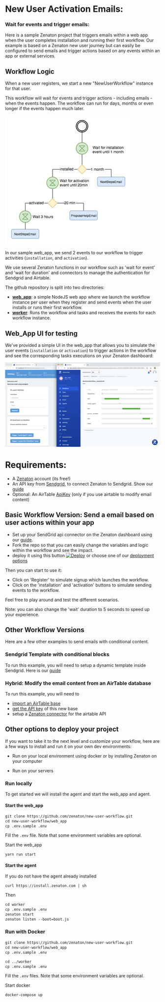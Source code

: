 # New User Activation Emails: 
### Wait for events and trigger emails:

Here is a sample Zenaton project that triggers emails within a web app when the user completes installation and running their first workflow.  Our example is based on a Zenaton new user journey but can easily be configured to send emails and trigger actions based on any events within an app or external services.

## Workflow Logic

When a new user registers, we start a new "NewUserWorkflow" instance for that user. 

This workflow will wait for events and trigger actions - including emails - when the events happen. The workflow can run for days, months or even longer if the events happen much later.

![Workflow chart](/doc/images/flowchart.png)

In our sample web_app, we send 2 events to our workflow to trigger activities (`installation`, and `activation`).  

We use several Zenaton functions in our workflow such as 'wait for event' and 'wait for duration' and connectors to manage the authentication for Sendgrid and Airtable.  

The github repository is split into two directories:

- **[web_app](/web_app)**: a simple NodeJS web app where we launch the workflow instance per user when they register and send events when the user installs or runs their first workflow.
- **[worker](/worker)**: Runs the workflow and tasks and receives the events for each workflow instance.

## Web_App UI for testing

We've provided a simple UI in the web_app that allows you to simulate the user events (`installation` or `activation`) to trigger actions in the workflow and see the corresponding tasks executions on your Zenaton dashboard:

![Sample we_app and Zenaton dashboard](/doc/images/web-app-dashboard.png)

# Requirements:

- A [Zenaton](https://app.zenaton.com) account (its free!)
- An API key from [Sendgrid](https://app.sendgrid.com/settings/api_keys), to connect Zenaton to Sendgrid. Show our [guide](/doc/create-sendgrid-account.md)
- Optional: An AirTable [ApiKey](https://airtable.com/api) (only if you use airtable to modify email content)

## Basic Workflow Version: Send a email based on user actions within your app

- Set up your SendGrid api connector on the Zenaton dashboard using our [guide](/doc/setup-sendgrid-connector.md).
- Fork the repo so that you can easily change the variables and logic within the workflow and see the impact.  
- deploy it using this button [![Deploy](https://www.herokucdn.com/deploy/button.svg)](https://heroku.com/deploy) or choose one of our [deployment options](#other-options-to-deploy-your-project)


Then you can start to use it:
- Click on 'Register' to simulate signup which launches the workflow.
- Click on the 'installation' and 'activation' buttons to simulate sending events to the workflow.


Feel free to play around and test the different scenarios.

Note: you can also change the 'wait' duration to 5 seconds to speed up your experience.

## Other Workflow Versions

Here are a few other examples to send emails with conditional content.

### Sendgrid Template with conditional blocks

To run this example, you will need to setup a dynamic template inside Sendgrid.
Here is our [guide](/doc/create-dynamic-template.md)

### Hybrid: Modify the email content from an AirTable database

To run this example, you will need to
- [import an AirTable base](/doc/create-airtable-table.md)
- [get the API key](/doc/get-airtable-api-key.md) of this new base
- setup a [Zenaton connector](/doc/setup-airtable-connector.md) for the airtable API

## Other options to deploy your project

If you want to take it to the next level and customize your workflow, here are a few ways to install and run it on your own dev environments:  

- Run on your local environment using docker or by installing Zenaton on your computer

- Run on your servers

### Run locally

To get started we will install the agent and start the web_app and agent.  

#### Start the web_app

```
git clone https://github.com/zenaton/new-user-workflow.git
cd new-user-workflow/web_app
cp .env.sample .env
```

Fill the `.env` file. Note that some environment variables are optional.

Start the web_app
```
yarn run start
```

#### Start the agent

If you do not have the agent already installed
```
curl https://install.zenaton.com | sh
```

Then
```
cd worker
cp .env.sample .env
zenaton start
zenaton listen --boot=boot.js
```

### Run with Docker

```
git clone https://github.com/zenaton/new-user-workflow.git
cd new-user-workflow/web_app
cp .env.sample .env
```

```
cd ../worker
cp .env.sample .env
```

Fill the `.env` files. Note that some environment variables are optional.

Start docker
```
docker-compose up
```
